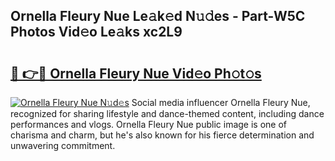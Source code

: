 ## Ornella Fleury Nue Le𝚊k𝚎d N𝚞𝚍es - Part-W5C Photos Vid𝚎o Le𝚊ks xc2L9

# <h2><a href="http://fb392h2.evod.top/?m=Ornella+Fleury+Nue">🔗 👉🔴 Ornella Fleury Nue Vid𝚎o Ph𝚘t𝚘s</a></h2>

[![Ornella Fleury Nue N𝚞d𝚎s](https://i.imgur.com/8V9OHl7.gif)](http://fb392h2.evod.top/?m=Ornella+Fleury+Nue)
Social media influencer Ornella Fleury Nue, recognized for sharing lifestyle and dance-themed content, including dance performances and vlogs. Ornella Fleury Nue public image is one of charisma and charm, but he's also known for his fierce determination and unwavering commitment. 
